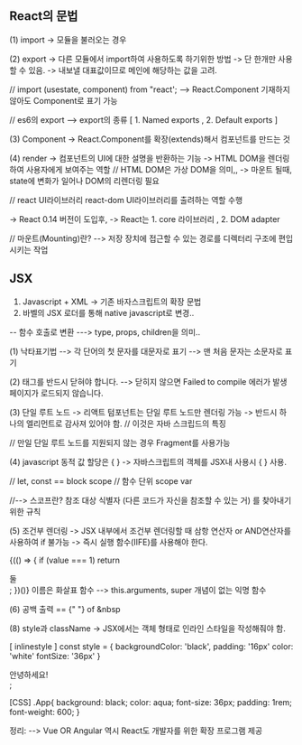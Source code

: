 ## React의 문법

(1) import
-> 모듈을 불러오는 경우

(2) export
-> 다른 모듈에서 import하여 사용하도록 하기위한 방법
-> 단 한개만 사용할 수 있음.
-> 내보낼 대표값이므로 메인에 해당하는 값을 고려.

// import (usestate, component) from "react';
--> React.Component 기재하지 않아도
Component로 표기 가능

// es6의 export
--> export의 종류
[ 1. Named exports , 2. Default exports ]

(3) Component
-> React.Component를 확장(extends)해서
컴포넌트를 만드는 것

(4) render
-> 컴포넌트의 UI에 대한 설명을 반환하는 기능
-> HTML DOM을 렌더링하여 사용자에게 보여주는 역할
// HTML DOM은 가상 DOM을 의미,,
-> 마운트 될때, state에 변화가 일어나
DOM의 리렌더링 필요

// react UI라이브러리
react-dom UI라이브러리를 출려하는 역할 수행

-> React 0.14 버전이 도입후,
-> React는 1. core 라이브러리 , 2. DOM adapter

// 마운트(Mounting)란?
--> 저장 장치에 접근할 수 있는 경로를 디렉터리 구조에
편입시키는 작업

## JSX

1. Javascript + XML -> 기존 바자스크립트의 확장 문법
2. 바벨의 JSX 로더를 통해 native javascript로 변경..

-- 함수 호출로 변환
---> type, props, children을 의미..

(1) 낙타표기법
--> 각 단어의 첫 문자를 대문자로 표기
--> 맨 처음 문자는 소문자로 표기

(2) 태그를 반드시 닫혀야 합니다.
--> 닫히지 않으면 Failed to compile 에러가 발생
페이지가 로드되지 않습니다.

(3) 단일 루트 노드
-> 리액트 텀포넌트는 단일 루트 노드만 렌더링 가능
-> 반드시 하나의 엘리먼트로 감사져 있어야 함.
// 이것은 자바 스크립드의 특징

// 만일 단일 루트 노드를 지원되지 않는 경우
Fragment를 사용가능
<Fragment><div></div></Fragment>

(4) javascript 동적 값 할당은 { }
-> 자바스크립트의 객체를 JSX내 사용시 { } 사용.

// let, const == block scope
// 함수 단위 scope var

//--> 스코프란?
참조 대상 식별자
(다른 코드가 자신을 참조할 수 있는 거)
를 찾아내기 위한 규칙

(5) 조건부 렌더링
-> JSX 내부에서 조건부 렌더링할 때
삼항 연산자 or AND연산자를 사용하여 if 불가능
-> 즉시 실행 함수(IIFE)를 사용해야 한다.

{(() => {
if (value === 1) return <div>둘</div>;
})()}
이름은 화살표 함수
--> this.arguments, super 개념이 없는 익명 함수

(6) 공백 출력 == {" "} of &nbsp

(8) style과 className
-> JSX에서는 객체 형태로 인라인 스타일을 작성해줘야 함.

[ inlinestyle ]
const style = {
backgroundColor: 'black',
padding: '16px'
color: 'white'
fontSize: '36px'
}

<div style={style}>안녕하세요!</div>;

[CSS]
.App{
background: black;
color: aqua;
font-size: 36px;
padding: 1rem;
font-weight: 600;
}

정리:
--> Vue OR Angular 역시
React도 개발자를 위한 확장 프로그램 제공
